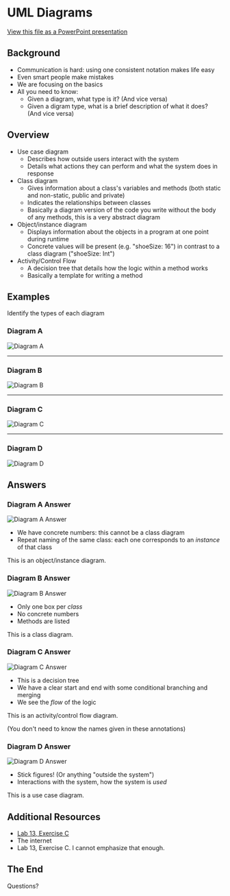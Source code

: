 # UML Diagrams

[View this file as a PowerPoint presentation](https://1drv.ms/p/s!AjpvI1edrtIphoEtVtl5kyktEBMVkg)

## Background

- Communication is hard: using one consistent notation makes life easy
- Even smart people make mistakes
- We are focusing on the basics
- All you need to know:
  - Given a diagram, what type is it? (And vice versa)
  - Given a digram type, what is a brief description of what it does? (And vice versa)

## Overview

- Use case diagram
  - Describes how outside users interact with the system
  - Details what actions they can perform and what the system does in response
- Class diagram
  - Gives information about a class's variables and methods (both static and non-static, public and private)
  - Indicates the relationships between classes
  - Basically a diagram version of the code you write without the body of any methods, this is a very abstract diagram
- Object/instance diagram
  - Displays information about the objects in a program at one point during runtime
  - Concrete values will be present (e.g. "shoeSize: 16") in contrast to a class diagram ("shoeSize: Int")
- Activity/Control Flow
  - A decision tree that details how the logic within a method works
  - Basically a template for writing a method

## Examples

Identify the types of each diagram

### Diagram A

![Diagram A](images/diagramA.png)

----

### Diagram B

![Diagram B](images/diagramB.png)

----

### Diagram C

![Diagram C](images/diagramC.png)

----

### Diagram D

![Diagram D](images/diagramD.png)

## Answers

### Diagram A Answer

![Diagram A Answer](images/diagramAAnswer.png)

- We have concrete numbers: this cannot be a class diagram
- Repeat naming of the same class: each one corresponds to an _instance_ of that class

This is an object/instance diagram.

### Diagram B Answer

![Diagram B Answer](images/diagramB.png)

- Only one box per _class_
- No concrete numbers
- Methods are listed

This is a class diagram.

### Diagram C Answer

![Diagram C Answer](images/diagramCAnswer.png)

- This is a decision tree
- We have a clear start and end with some conditional branching and merging
- We see the _flow_ of the logic

This is an activity/control flow diagram.

(You don't need to know the names given in these annotations)

### Diagram D Answer

![Diagram D Answer](images/diagramD.png)

- Stick figures! (Or anything "outside the system")
- Interactions with the system, how the system is _used_

This is a use case diagram.

## Additional Resources

- [Lab 13, Exercise C](http://pages.cs.wisc.edu/~cs200/labs/labs201909/lab13/Lab13MoreClassesAndSpaceGame.pdf)
- The internet
- Lab 13, Exercise C. I cannot emphasize that enough.

## The End

Questions?
